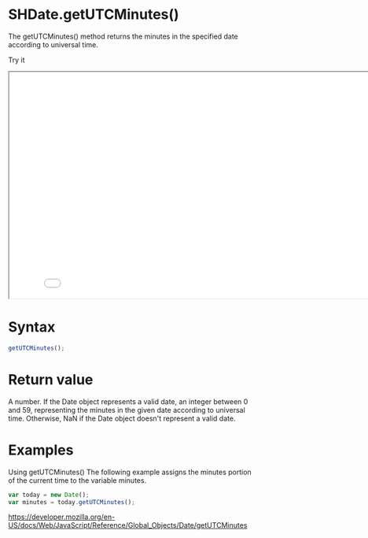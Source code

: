 # SHDate.getUTCMinutes()

The getUTCMinutes() method returns the minutes in the specified date according to universal time.

Try it

<iframe style="width: 830px; height: 460px;" src="/SHDateTime-js/examples/live.html?function=getHours" title="MDN Web Docs Interactive Example" loading="lazy"></iframe>
<br/>

# Syntax

```js
getUTCMinutes();
```

# Return value

A number. If the Date object represents a valid date, an integer between 0 and 59, representing the minutes in the given date according to universal time. Otherwise, NaN if the Date object doesn't represent a valid date.

# Examples

Using getUTCMinutes()
The following example assigns the minutes portion of the current time to the variable minutes.

```js
var today = new Date();
var minutes = today.getUTCMinutes();
```

https://developer.mozilla.org/en-US/docs/Web/JavaScript/Reference/Global_Objects/Date/getUTCMinutes
